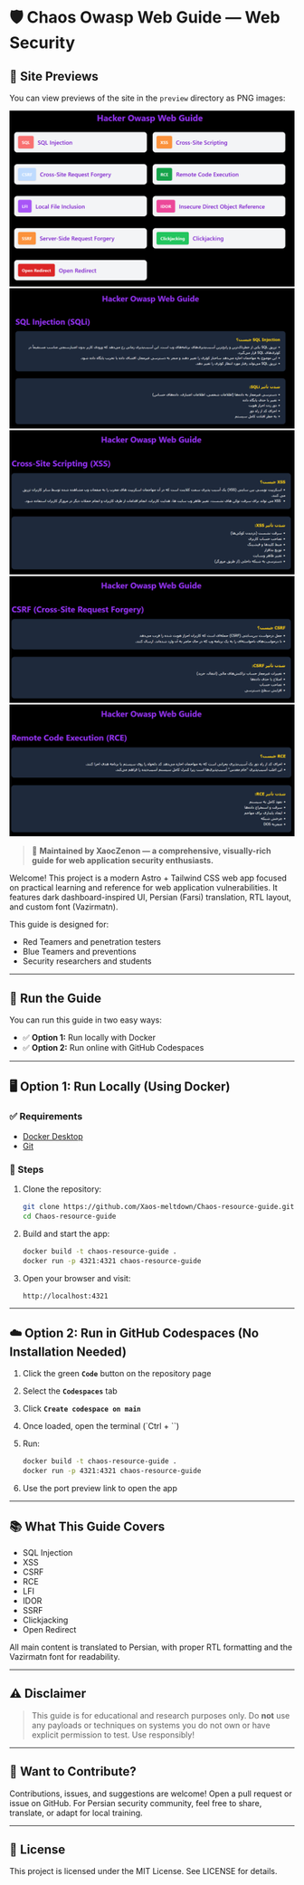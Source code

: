 

# 🛡️ Chaos Owasp Web Guide — Web Security

## 👀 Site Previews

You can view previews of the site in the `preview` directory as PNG images:

![Homepage Preview](preview/HomePage.png)
![SQL Injection Section](preview/SqliPage.png)
![XSS Section](preview/XssPage.png)
![CSRF Section](preview/CSRFPage.png)
![RCE Section](preview/RCEPage.png)


> 🧠 **Maintained by XaocZenon — a comprehensive, visually-rich guide for web application security enthusiasts.**

Welcome! This project is a modern Astro + Tailwind CSS web app focused on practical learning and reference for web application vulnerabilities. It features dark dashboard-inspired UI, Persian (Farsi) translation, RTL layout, and custom font (Vazirmatn).

This guide is designed for:

* Red Teamers and penetration testers
* Blue Teamers and preventions
* Security researchers and students

---

## 🚀 Run the Guide

You can run this guide in two easy ways:

* ✅ **Option 1:** Run locally with Docker
* ✅ **Option 2:** Run online with GitHub Codespaces

---

## 🖥️ Option 1: Run Locally (Using Docker)

### ✅ Requirements

* [Docker Desktop](https://www.docker.com/products/docker-desktop)
* [Git](https://git-scm.com/downloads)

### 🔧 Steps

1. Clone the repository:

   ```bash
   git clone https://github.com/Xaos-meltdown/Chaos-resource-guide.git
   cd Chaos-resource-guide
   ```

2. Build and start the app:

   ```bash
   docker build -t chaos-resource-guide .
   docker run -p 4321:4321 chaos-resource-guide
   ```

3. Open your browser and visit:

   ```
   http://localhost:4321
   ```

---

## ☁️ Option 2: Run in GitHub Codespaces (No Installation Needed)

1. Click the green **`Code`** button on the repository page
2. Select the **`Codespaces`** tab
3. Click **`Create codespace on main`**
4. Once loaded, open the terminal (`Ctrl + ``)
5. Run:

   ```bash
   docker build -t chaos-resource-guide .
   docker run -p 4321:4321 chaos-resource-guide
   ```

6. Use the port preview link to open the app

---

## 📚 What This Guide Covers

* SQL Injection
* XSS
* CSRF
* RCE
* LFI
* IDOR
* SSRF
* Clickjacking
* Open Redirect


All main content is translated to Persian, with proper RTL formatting and the Vazirmatn font for readability.

---

## ⚠️ Disclaimer

> This guide is for educational and research purposes only. Do **not** use any payloads or techniques on systems you do not own or have explicit permission to test. Use responsibly!

---

## 🤝 Want to Contribute?

Contributions, issues, and suggestions are welcome! Open a pull request or issue on GitHub. For Persian security community, feel free to share, translate, or adapt for local training.

---

## 📄 License

This project is licensed under the MIT License. See LICENSE for details.